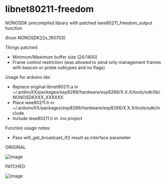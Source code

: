 # libnet80211-freedom
NONOSDK precompiled library with patched ieee80211_freedom_output function

(from NONOSDK22x_190703)

Things patched:
  - Minimum/Maximum buffer size (24/1400)
  - Frame control restriction (was allowed to send only management frames with beacon or probe subtypes and no flags)

Usage for arduino ide:
  - Replace original libnet80211.a in ~/.ardinoXX/packages/esp8266/hardware/esp8266/X.X.X/tools/sdk/lib/NONOSDKXXX_XXXXXX
  - Place ieee80211.h in ~/.arduinoXX/packages/esp8266/hardware/esp8266/X.X.X/tools/sdk/include
  - Include ieee80211.h in .ino project

Function usage notes:
  - Pass wifi_get_broadcast_if() result as interface parameter

ORIGINAL

![image](https://github.com/Epenko1337/libnet80211-freedom/assets/43629089/14416aa9-8f9e-421c-807f-3f5e6f27403f)

PATCHED

![image](https://github.com/Epenko1337/libnet80211-freedom/assets/43629089/4665ab08-9915-4861-b16f-2a4d2b830d39)
